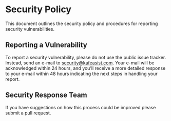 # Security Policy

This document outlines the security policy and procedures for reporting security vulnerabilities.

## Reporting a Vulnerability

To report a security vulnerability, please do not use the public issue tracker. Instead, send an e-mail to security@kafeasist.com. Your e-mail will be acknowledged within 24 hours, and you’ll receive a more detailed response to your e-mail within 48 hours indicating the next steps in handling your report.

## Security Response Team

If you have suggestions on how this process could be improved please submit a pull request.
